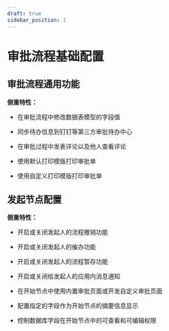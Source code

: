```yaml
---
draft: true
sidebar_position: 1
---
```


# 审批流程基础配置

## 审批流程通用功能

**侧重特性：**

*   在审批流程中修改数据表模型的字段值

*   同步待办信息到钉钉等第三方审批待办中心

*   在审批过程中发表评论以及他人查看评论

*   使用默认打印模版打印审批单

*   使用自定义打印模版打印审批单

## 发起节点配置

**侧重特性：**

*   开启或关闭发起人的流程撤销功能

*   开启或关闭发起人的催办功能

*   开启或关闭发起人的流程暂存功能

*   开启或关闭给发起人的应用内消息通知

*   在开始节点中使用内置审批页面或开发自定义审批页面

*   配置指定的字段作为开始节点的摘要信息显示

*   控制数据库字段在开始节点中的可查看和可编辑权限
